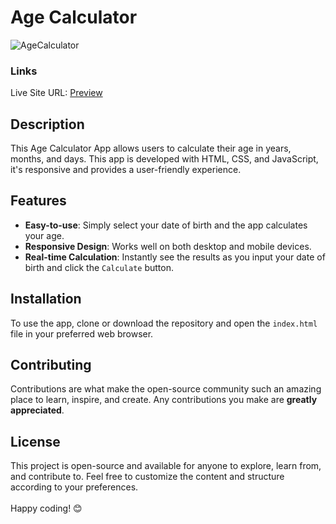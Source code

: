 # Age Calculator
![AgeCalculator](https://github.com/VinayShetyeOfficial/Html_Css_JS_Projects/assets/100470361/cec7fce9-c526-4be3-924e-060e0083a155)


### Links
Live Site URL: [Preview](https://66481dbd977ec678d0151ffb--subtle-tarsier-d1b32d.netlify.app/)

## Description
This Age Calculator App allows users to calculate their age in years, months, and days. This app is developed with HTML, CSS, and JavaScript, it's responsive and provides a user-friendly experience.

## Features
- **Easy-to-use**: Simply select your date of birth and the app calculates your age.
- **Responsive Design**: Works well on both desktop and mobile devices.
- **Real-time Calculation**: Instantly see the results as you input your date of birth and click the `Calculate` button.

## Installation
To use the app, clone or download the repository and open the `index.html` file in your preferred web browser.

## Contributing
Contributions are what make the open-source community such an amazing place to learn, inspire, and create. Any contributions you make are **greatly appreciated**.

## License
This project is open-source and available for anyone to explore, learn from, and contribute to.
Feel free to customize the content and structure according to your preferences. <br><br> Happy coding! 😊
